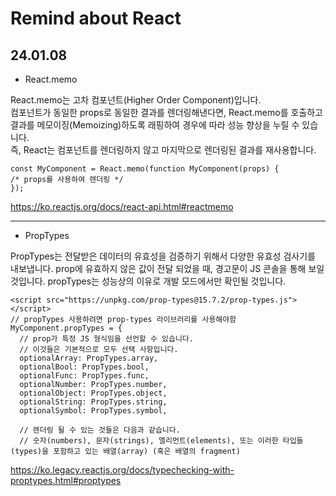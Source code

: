 # Remind about React

## 24.01.08

-   React.memo

React.memo는 고차 컴포넌트(Higher Order Component)입니다.  
컴포넌트가 동일한 props로 동일한 결과를 렌더링해낸다면, React.memo를 호출하고 결과를 메모이징(Memoizing)하도록 래핑하여 경우에 따라 성능 향상을 누릴 수 있습니다.  
 즉, React는 컴포넌트를 렌더링하지 않고 마지막으로 렌더링된 결과를 재사용합니다.

```
const MyComponent = React.memo(function MyComponent(props) {
/* props를 사용하여 렌더링 */
});
```

https://ko.reactjs.org/docs/react-api.html#reactmemo

---

-   PropTypes

PropTypes는 전달받은 데이터의 유효성을 검증하기 위해서 다양한 유효성 검사기를 내보냅니다.
prop에 유효하지 않은 값이 전달 되었을 때, 경고문이 JS 콘솔을 통해 보일 것입니다.
propTypes는 성능상의 이유로 개발 모드에서만 확인될 것입니다.

```
<script src="https://unpkg.com/prop-types@15.7.2/prop-types.js"></script>
// propTypes 사용하려면 prop-types 라이브러리를 사용해야함
MyComponent.propTypes = {
  // prop가 특정 JS 형식임을 선언할 수 있습니다.
  // 이것들은 기본적으로 모두 선택 사항입니다.
  optionalArray: PropTypes.array,
  optionalBool: PropTypes.bool,
  optionalFunc: PropTypes.func,
  optionalNumber: PropTypes.number,
  optionalObject: PropTypes.object,
  optionalString: PropTypes.string,
  optionalSymbol: PropTypes.symbol,

  // 렌더링 될 수 있는 것들은 다음과 같습니다.
  // 숫자(numbers), 문자(strings), 엘리먼트(elements), 또는 이러한 타입들(types)을 포함하고 있는 배열(array) (혹은 배열의 fragment)
```

https://ko.legacy.reactjs.org/docs/typechecking-with-proptypes.html#proptypes
